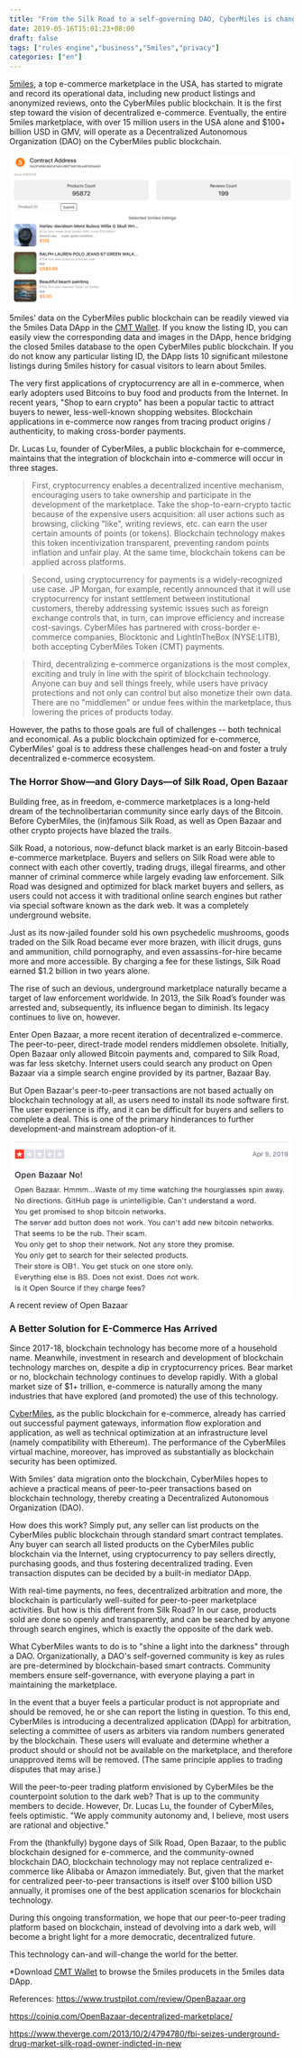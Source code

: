 ```yaml
---
title: "From the Silk Road to a self-governing DAO, CyberMiles is changing the face of decentralized e-commerce"
date: 2019-05-16T15:01:23+08:00
draft: false
tags: ["rules engine","business","5miles","privacy"]
categories: ["en"]
---
```


[5miles](www.5miles.com), a top e-commerce marketplace in the USA, has started to migrate and record its operational data, including new product listings and anonymized reviews, onto the CyberMiles public blockchain. It is the first step toward the vision of decentralized e-commerce. Eventually, the entire 5miles marketplace, with over 15 million users in the USA alone and $100+ billion USD in GMV, will operate as a Decentralized Autonomous Organization (DAO) on the CyberMiles public blockchain.

![](/images/20190516-ecommerce-dao-02.png)

5miles’ data on the CyberMiles public blockchain can be readily viewed via the 5miles Data DApp in the [CMT Wallet](http://onelink.to/v248ze). If you know the listing ID, you can easily view the corresponding data and images in the DApp, hence bridging the closed 5miles database to the open CyberMiles public blockchain. If you do not know any particular listing ID, the DApp lists 10 significant milestone listings during 5miles history for casual visitors to learn about 5miles.

The very first applications of cryptocurrency are all in e-commerce, when early adopters used Bitcoins to buy food and products from the Internet. In recent years, "Shop to earn crypto" has been a popular tactic to attract buyers to newer, less-well-known shopping websites. Blockchain applications in e-commerce now ranges from tracing product origins / authenticity, to making cross-border payments.

Dr. Lucas Lu, founder of CyberMiles, a public blockchain for e-commerce, maintains that the integration of blockchain into e-commerce will occur in three stages.

> First, cryptocurrency enables a decentralized incentive mechanism, encouraging users to take ownership and participate in the 
development of the marketplace. Take the shop-to-earn-crypto tactic because of the expensive users acquisition: all user actions such as browsing, clicking "like", writing reviews, etc. can earn the user certain amounts of points (or tokens). Blockchain technology makes this token incentivization transparent, preventing random points inflation and unfair play. At the same time, blockchain tokens can be applied across platforms.

> Second, using cryptocurrency for payments is a widely-recognized use case. JP Morgan, for example, recently announced that it will use cryptocurrency for instant settlement between institutional customers, thereby addressing systemic issues such as foreign exchange controls that, in turn, can improve efficiency and increase cost-savings. CyberMiles has partnered with cross-border e-commerce companies, Blocktonic and LightInTheBox (NYSE:LITB), both accepting CyberMiles Token (CMT) payments.

> Third, decentralizing e-commerce organizations is the most complex, exciting and truly in line with the spirit of blockchain technology. Anyone can buy and sell things freely, while users have privacy protections and not only can control but also monetize their own data. There are no "middlemen" or undue fees within the marketplace, thus lowering the prices of products today.

However, the paths to those goals are full of challenges -- both technical and economical. As a public blockchain optimized for e-commerce, CyberMiles' goal is to address these challenges head-on and foster a truly decentralized e-commerce ecosystem.

### The Horror Show—and Glory Days—of Silk Road, Open Bazaar

Building free, as in freedom, e-commerce marketplaces is a long-held dream of the technolibertarian community since early days of the Bitcoin. Before CyberMiles, the (in)famous Silk Road, as well as Open Bazaar and other crypto projects have blazed the trails.

Silk Road, a notorious, now-defunct black market is an early Bitcoin-based e-commerce marketplace. Buyers and sellers on Silk Road were able to connect with each other covertly, trading drugs, illegal firearms, and other manner of criminal commerce while largely evading law enforcement. Silk Road was designed and optimized for black market buyers and sellers, as users could not access it with traditional online search engines but rather via special software known as the dark web. It was a completely underground website.

Just as its now-jailed founder sold his own psychedelic mushrooms, goods traded on the Silk Road became ever more brazen, with illicit drugs, guns and ammunition, child pornography, and even assassins-for-hire became more and more accessible. By charging a fee for these listings, Silk Road earned $1.2 billion in two years alone.

The rise of such an devious, underground marketplace naturally became a target of law enforcement worldwide. In 2013, the Silk Road’s founder was arrested and, subsequently, its influence began to diminish. Its legacy continues to live on, however.

Enter Open Bazaar, a more recent iteration of decentralized e-commerce. The peer-to-peer, direct-trade model renders middlemen obsolete. Initially, Open Bazaar only allowed Bitcoin payments and, compared to Silk Road, was far less sketchy. Internet users could search any product on Open Bazaar via a simple search engine provided by its partner, Bazaar Bay.

But Open Bazaar's peer-to-peer transactions are not based actually on blockchain technology at all, as users need to install its node software first. The user experience is iffy, and it can be difficult for buyers and sellers to complete a deal. This is one of the primary hinderances to further development-and mainstream adoption-of it.

![](/images/20190516-ecommerce-dao-01.png)
A recent review of Open Bazaar

### A Better Solution for E-Commerce Has Arrived

Since 2017-18, blockchain technology has become more of a household name. Meanwhile, investment in research and development of blockchain technology marches on, despite a dip in cryptocurrency prices. Bear market or no, blockchain technology continues to develop rapidly. With a global market size of $1+ trillion, e-commerce is naturally among the many industries that have explored (and promoted) the use of this technology.

[CyberMiles](www.cybermiles.io), as the public blockchain for e-commerce, already has carried out successful payment gateways, information flow exploration and application, as well as technical optimization at an infrastructure level (namely compatibility with Ethereum). The performance of the CyberMiles virtual machine, moreover, has improved as substantially as blockchain security has been optimized.

With 5miles' data migration onto the blockchain, CyberMiles hopes to achieve a practical means of peer-to-peer transactions based on blockchain technology, thereby creating a Decentralized Autonomous Organization (DAO).

How does this work? Simply put, any seller can list products on the CyberMiles public blockchain through standard smart contract templates. Any buyer can search all listed products on the CyberMiles public blockchain via the Internet, using cryptocurrency to pay sellers directly, purchasing goods, and thus fostering decentralized trading. Even transaction disputes can be decided by a built-in mediator DApp.

With real-time payments, no fees, decentralized arbitration and more, the blockchain is particularly well-suited for peer-to-peer marketplace activities. But how is this different from Silk Road? In our case, products sold are done so openly and transparently, and can be searched by anyone through search engines, which is exactly the opposite of the dark web.

What CyberMiles wants to do is to "shine a light into the darkness" through a DAO. Organizationally, a DAO's self-governed community is key as rules are pre-determined by blockchain-based smart contracts. Community members ensure self-governance, with everyone playing a part in maintaining the marketplace.

In the event that a buyer feels a particular product is not appropriate and should be removed, he or she can report the listing in question. To this end, CyberMiles is introducing a decentralized application (DApp) for arbitration, selecting a committee of users as arbiters via random numbers generated by the blockchain. These users will evaluate and determine whether a product should or should not be available on the marketplace, and therefore unapproved items will be removed. (The same principle applies to trading disputes that may arise.)

Will the peer-to-peer trading platform envisioned by CyberMiles be the counterpoint solution to the dark web? That is up to the community members to decide. However, Dr. Lucas Lu, the founder of CyberMiles, feels optimistic. "We apply community autonomy and, I believe, most users are rational and objective."

From the (thankfully) bygone days of Silk Road, Open Bazaar, to the public blockchain designed for e-commerce, and the community-owned blockchain DAO, blockchain technology may not replace centralized e-commerce like Alibaba or Amazon immediately. But, given that the market for centralized peer-to-peer transactions is itself over $100 billion USD annually, it promises one of the best application scenarios for blockchain technology.

During this ongoing transformation, we hope that our peer-to-peer trading platform based on blockchain, instead of devolving into a dark web, will become a bright light for a more democratic, decentralized future.

This technology can-and will-change the world for the better.


*Download [CMT Wallet](http://onelink.to/v248ze) to browse the 5miles producets in the 5miles data DApp.


References: https://www.trustpilot.com/review/OpenBazaar.org

https://coiniq.com/OpenBazaar-decentralized-marketplace/

https://www.theverge.com/2013/10/2/4794780/fbi-seizes-underground-drug-market-silk-road-owner-indicted-in-new
